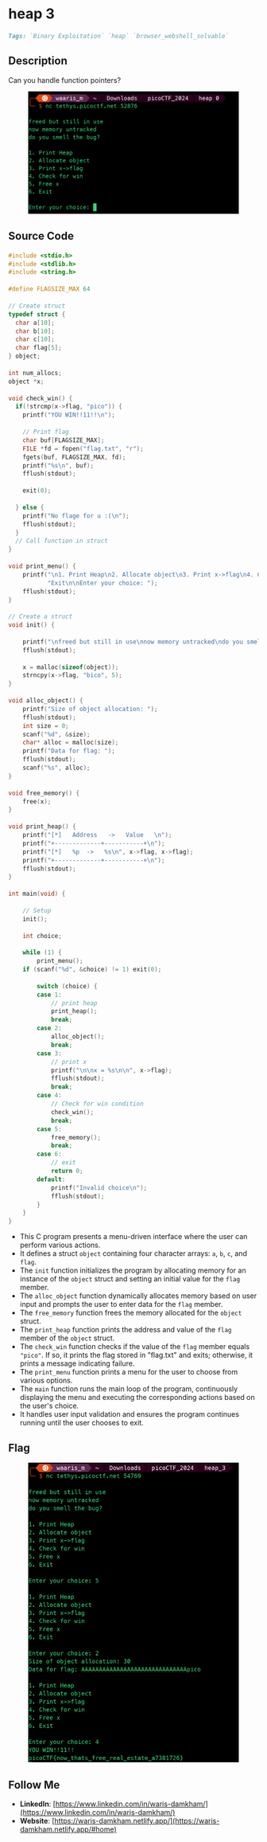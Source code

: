 # heap 3

```markdown
Tags: `Binary Exploitation` `heap` `browser_webshell_solvable`
```

## **Description**

Can you handle function pointers?

<figure><img src="../.gitbook/assets/image (160).png" alt=""><figcaption></figcaption></figure>

## Source Code

```c
#include <stdio.h>
#include <stdlib.h>
#include <string.h>

#define FLAGSIZE_MAX 64

// Create struct
typedef struct {
  char a[10];
  char b[10];
  char c[10];
  char flag[5];
} object;

int num_allocs;
object *x;

void check_win() {
  if(!strcmp(x->flag, "pico")) {
    printf("YOU WIN!!11!!\n");

    // Print flag
    char buf[FLAGSIZE_MAX];
    FILE *fd = fopen("flag.txt", "r");
    fgets(buf, FLAGSIZE_MAX, fd);
    printf("%s\n", buf);
    fflush(stdout);

    exit(0);

  } else {
    printf("No flage for u :(\n");
    fflush(stdout);
  }
  // Call function in struct
}

void print_menu() {
    printf("\n1. Print Heap\n2. Allocate object\n3. Print x->flag\n4. Check for win\n5. Free x\n6. "
           "Exit\n\nEnter your choice: ");
    fflush(stdout);
}

// Create a struct
void init() {

    printf("\nfreed but still in use\nnow memory untracked\ndo you smell the bug?\n");
    fflush(stdout);

    x = malloc(sizeof(object));
    strncpy(x->flag, "bico", 5);
}

void alloc_object() {
    printf("Size of object allocation: ");
    fflush(stdout);
    int size = 0;
    scanf("%d", &size);
    char* alloc = malloc(size);
    printf("Data for flag: ");
    fflush(stdout);
    scanf("%s", alloc);
}

void free_memory() {
    free(x);
}

void print_heap() {
    printf("[*]   Address   ->   Value   \n");
    printf("+-------------+-----------+\n");
    printf("[*]   %p  ->   %s\n", x->flag, x->flag);
    printf("+-------------+-----------+\n");
    fflush(stdout);
}

int main(void) {

    // Setup
    init();

    int choice;

    while (1) {
        print_menu();
	if (scanf("%d", &choice) != 1) exit(0);

        switch (choice) {
        case 1:
            // print heap
            print_heap();
            break;
        case 2:
            alloc_object();
            break;
        case 3:
            // print x
            printf("\n\nx = %s\n\n", x->flag);
            fflush(stdout);
            break;
        case 4:
            // Check for win condition
            check_win();
            break;
        case 5:
            free_memory();
            break;
        case 6:
            // exit
            return 0;
        default:
            printf("Invalid choice\n");
            fflush(stdout);
        }
    }
}
```

* This C program presents a menu-driven interface where the user can perform various actions.
* It defines a struct `object` containing four character arrays: `a`, `b`, `c`, and `flag`.
* The `init` function initializes the program by allocating memory for an instance of the `object` struct and setting an initial value for the `flag` member.
* The `alloc_object` function dynamically allocates memory based on user input and prompts the user to enter data for the `flag` member.
* The `free_memory` function frees the memory allocated for the `object` struct.
* The `print_heap` function prints the address and value of the `flag` member of the `object` struct.
* The `check_win` function checks if the value of the `flag` member equals `"pico"`. If so, it prints the flag stored in "flag.txt" and exits; otherwise, it prints a message indicating failure.
* The `print_menu` function prints a menu for the user to choose from various options.
* The `main` function runs the main loop of the program, continuously displaying the menu and executing the corresponding actions based on the user's choice.
* It handles user input validation and ensures the program continues running until the user chooses to exit.

## Flag

<figure><img src="../.gitbook/assets/picoCTF{now_thats_free_real_estate_a7381726}.png" alt=""><figcaption></figcaption></figure>

## Follow Me

* **LinkedIn**: [https://www.linkedin.com/in/waris-damkham/](https://www.linkedin.com/in/waris-damkham/)
* **Website**: [https://waris-damkham.netlify.app/](https://waris-damkham.netlify.app/#home)
